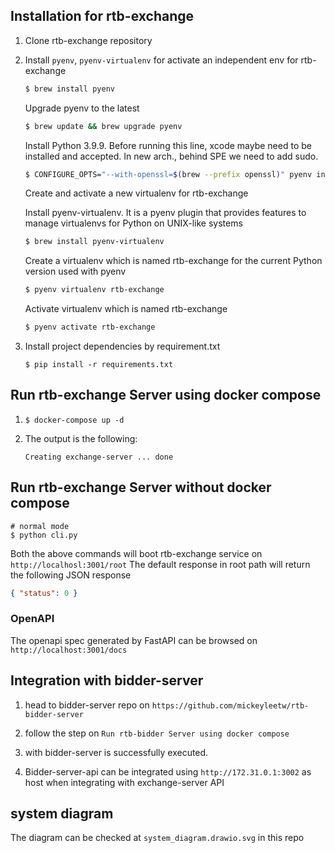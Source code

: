 ## Installation for rtb-exchange

1. Clone rtb-exchange repository


2. Install `pyenv`, `pyenv-virtualenv` for activate an independent env for rtb-exchange

    ```sh
    $ brew install pyenv
    ```

    Upgrade pyenv to the latest

    ```sh
    $ brew update && brew upgrade pyenv
    ```
     Install Python 3.9.9.
    Before running this line, xcode maybe need to be installed and accepted. In new arch., behind SPE we need to add sudo.

    ```sh
    $ CONFIGURE_OPTS="--with-openssl=$(brew --prefix openssl)" pyenv install 3.9.9
    ```
   Create and activate a new virtualenv for rtb-exchange

    Install pyenv-virtualenv. It is a pyenv plugin that provides features to manage virtualenvs for Python on UNIX-like systems

    ```sh
    $ brew install pyenv-virtualenv
    ```

    Create a virtualenv which is named rtb-exchange for the current Python version used with pyenv

    ```sh
    $ pyenv virtualenv rtb-exchange
    ```

    Activate virtualenv which is named rtb-exchange

    ```sh
    $ pyenv activate rtb-exchange
    ```

3. Install project dependencies by requirement.txt

   ```shell
   $ pip install -r requirements.txt
   ```


## Run rtb-exchange Server using docker compose
1.
    ```shell
    $ docker-compose up -d
    ```
2. The output is the following:

    ```shell
    Creating exchange-server ... done
    ```


## Run rtb-exchange Server without docker compose

```shell
# normal mode
$ python cli.py
```


Both the above commands will boot rtb-exchange service on `http://localhosl:3001/root`
The default response in root path will return the following JSON response

```json
{ "status": 0 }
```

### OpenAPI

The openapi spec generated by FastAPI can be browsed on `http://localhost:3001/docs`

## Integration with bidder-server

1.  head to bidder-server repo on `https://github.com/mickeyleetw/rtb-bidder-server`

2.  follow the step on ````Run rtb-bidder Server using docker compose````

3. with bidder-server is successfully executed.

4. Bidder-server-api can be integrated using `http://172.31.0.1:3002`
as host when integrating with exchange-server API

## system diagram

The diagram can be checked at `system_diagram.drawio.svg` in this repo
